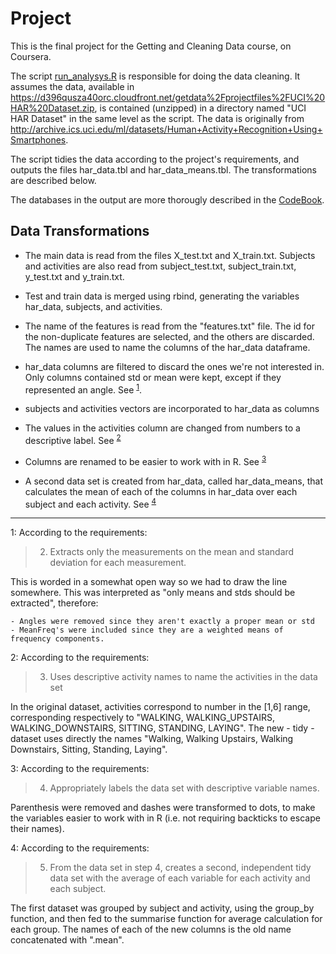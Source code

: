 # Project
This is the final project for the Getting and Cleaning Data course, on Coursera.

The script [run_analysys.R](run_analysys.R) is responsible for doing the data cleaning. It assumes the data, available in https://d396qusza40orc.cloudfront.net/getdata%2Fprojectfiles%2FUCI%20HAR%20Dataset.zip, is contained (unzipped) in a directory named "UCI HAR Dataset" in the same level as the script. The data is originally from http://archive.ics.uci.edu/ml/datasets/Human+Activity+Recognition+Using+Smartphones.

The script tidies the data according to the project's requirements, and outputs the files har_data.tbl and har_data_means.tbl. The transformations are described below.

The databases in the output are more thorougly described in the [CodeBook](CodeBook.md).

## Data Transformations

- The main data is read from the files X_test.txt and X_train.txt. Subjects and activities are also read from subject_test.txt, subject_train.txt, y_test.txt and y_train.txt.

- Test and train data is merged using rbind, generating the variables har_data, subjects,
and activities.

- The name of the features is read from the "features.txt" file. The id for the non-duplicate features are selected, and the others are discarded. The names are used to name the columns of the har_data dataframe.

- har_data columns are filtered to discard the ones we're not interested in. Only columns contained std or mean were kept, except if they represented an angle. See <sup>[1](#fn1)</sup>.

- subjects and activities vectors are incorporated to har_data as columns

- The values in the activities column are changed from numbers to a descriptive label. See <sup>[2](#fn2)</sup>

- Columns are renamed to be easier to work with in R. See <sup>[3](#fn3)</sup>

- A second data set is created from har_data, called har_data_means, that calculates the mean of each of the columns in har_data over each subject and each activity. See <sup>[4](#fn4)</sup>


-------------------------------------------------------------------


<a name="fn1">1</a>: According to the requirements:

> 2. Extracts only the measurements on the mean and standard deviation for each measurement.

This is worded in a somewhat open way so we had to draw the line somewhere. This was interpreted as "only means and stds should be extracted", therefore:

	- Angles were removed since they aren't exactly a proper mean or std
	- MeanFreq's were included since they are a weighted means of frequency components.

<a name="fn2">2</a>: According to the requirements:

> 3. Uses descriptive activity names to name the activities in the data set

In the original dataset, activities correspond to number in the [1,6] range, corresponding respectively to "WALKING, WALKING_UPSTAIRS, WALKING_DOWNSTAIRS, SITTING, STANDING, LAYING". The new - tidy - dataset uses directly the names "Walking, Walking Upstairs, Walking Downstairs, Sitting, Standing, Laying".

<a name="fn3">3</a>: According to the requirements:

> 4. Appropriately labels the data set with descriptive variable names.

Parenthesis were removed and dashes were transformed to dots, to make the variables easier to work with in R (i.e. not requiring backticks to escape their names).

<a name="fn4">4</a>: According to the requirements:

> 5. From the data set in step 4, creates a second, independent tidy data set with the average of each variable for each activity and each subject.

The first dataset was grouped by subject and activity, using the group_by function, and then fed to the summarise function for average calculation for each group. The names of each of the new columns is the old name concatenated with ".mean".